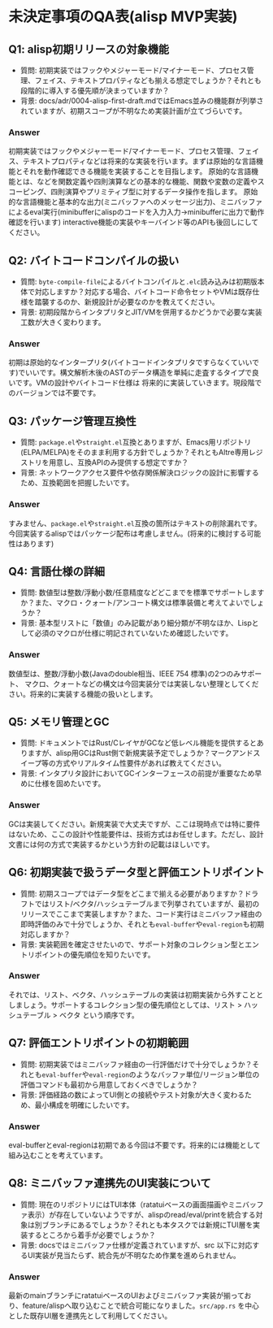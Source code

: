 # 未決定事項のQA表(alisp MVP実装)

## Q1: alisp初期リリースの対象機能
- 質問: 初期実装ではフックやメジャーモード/マイナーモード、プロセス管理、フェイス、テキストプロパティなども揃える想定でしょうか？それとも段階的に導入する優先順が決まっていますか？
- 背景: docs/adr/0004-alisp-first-draft.mdではEmacs並みの機能群が列挙されていますが、初期スコープが不明なため実装計画が立てづらいです。

### Answer

初期実装ではフックやメジャーモード/マイナーモード、プロセス管理、フェイス、テキストプロパティなどは将来的な実装を行います。まずは原始的な言語機能とそれを動作確認できる機能を実装することを目指します。
原始的な言語機能とは、などを関数定義や四則演算などの基本的な機能、関数や変数の定義やスコーピング、四則演算やプリミティブ型に対するデータ操作を指します。
原始的な言語機能と基本的な出力(ミニバッファへのメッセージ出力)、ミニバッファによるeval実行(minibufferにalispのコードを入力入力→minibufferに出力で動作確認を行います)
interactive機能の実装やキーバインド等のAPIも後回しにしてください。

## Q2: バイトコードコンパイルの扱い
- 質問: `byte-compile-file`によるバイトコンパイルと`.elc`読み込みは初期版本体で対応しますか？対応する場合、バイトコード命令セットやVMは既存仕様を踏襲するのか、新規設計が必要なのかを教えてください。
- 背景: 初期段階からインタプリタとJIT/VMを併用するかどうかで必要な実装工数が大きく変わります。

### Answer

初期は原始的なインタープリタ(バイトコードインタプリタですらなくていいです)でいいです。構文解析木後のASTのデータ構造を単純に走査するタイプで良いです。VMの設計やバイトコード仕様は
将来的に実装していきます。現段階でのバージョンでは不要です。

## Q3: パッケージ管理互換性
- 質問: `package.el`や`straight.el`互換とありますが、Emacs用リポジトリ(ELPA/MELPA)をそのまま利用する方針でしょうか？それともAltre専用レジストリを用意し、互換APIのみ提供する想定ですか？
- 背景: ネットワークアクセス要件や依存関係解決ロジックの設計に影響するため、互換範囲を把握したいです。

### Answer

すみません、`package.el`や`straight.el`互換の箇所はテキストの削除漏れです。今回実装するalispではパッケージ配布は考慮しません。(将来的に検討する可能性はあります)

## Q4: 言語仕様の詳細
- 質問: 数値型は整数/浮動小数/任意精度などどこまでを標準でサポートしますか？また、マクロ・クォート/アンコート構文は標準装備と考えてよいでしょうか？
- 背景: 基本型リストに「数値」のみ記載があり細分類が不明なほか、Lispとして必須のマクロが仕様に明記されていないため確認したいです。


### Answer

数値型は、整数/浮動小数(Javaのdouble相当、IEEE 754 標準)の2つのみサポート、
マクロ、クォートなどの構文は今回実装分では実装しない整理としてください。将来的に実装する機能の扱いとします。

## Q5: メモリ管理とGC
- 質問: ドキュメントではRust/CレイヤがGCなど低レベル機能を提供するとありますが、alisp用GCはRust側で新規実装予定でしょうか？マークアンドスイープ等の方式やリアルタイム性要件があれば教えてください。
- 背景: インタプリタ設計においてGCインターフェースの前提が重要なため早めに仕様を固めたいです。

### Answer

GCは実装してください。新規実装で大丈夫ですが、ここは現時点では特に要件はないため、ここの設計や性能要件は、技術方式はお任せします。ただし、設計文書には何の方式で実装するかという方針の記載はほしいです。

## Q6: 初期実装で扱うデータ型と評価エントリポイント
- 質問: 初期スコープではデータ型をどこまで揃える必要がありますか？ドラフトではリスト/ベクタ/ハッシュテーブルまで列挙されていますが、最初のリリースでここまで実装しますか？また、コード実行はミニバッファ経由の即時評価のみで十分でしょうか、それとも`eval-buffer`や`eval-region`も初期対応しますか？
- 背景: 実装範囲を確定させたいので、サポート対象のコレクション型とエントリポイントの優先順位を知りたいです。

### Answer

それでは、リスト、ベクタ、ハッシュテーブルの実装は初期実装から外すこととしましょう。サポートするコレクション型の優先順位としては、リスト > ハッシュテーブル > ベクタ という順序です。

## Q7: 評価エントリポイントの初期範囲
- 質問: 初期実装ではミニバッファ経由の一行評価だけで十分でしょうか？それとも`eval-buffer`や`eval-region`のようなバッファ単位/リージョン単位の評価コマンドも最初から用意しておくべきでしょうか？
- 背景: 評価経路の数によってUI側との接続やテスト対象が大きく変わるため、最小構成を明確にしたいです。

### Answer

eval-bufferとeval-regionは初期である今回は不要です。将来的には機能として組み込むことを考えています。

## Q8: ミニバッファ連携先のUI実装について
- 質問: 現在のリポジトリにはTUI本体（ratatuiベースの画面描画やミニバッファ表示）が存在していないようですが、alispのread/eval/printを統合する対象は別ブランチにあるでしょうか？それとも本タスクでは新規にTUI層を実装するところから着手が必要でしょうか？
- 背景: docsではミニバッファ仕様が定義されていますが、src 以下に対応するUI実装が見当たらず、統合先が不明なため作業を進められません。

### Answer

最新のmainブランチにratatuiベースのUIおよびミニバッファ実装が揃っており、feature/alispへ取り込むことで統合可能になりました。`src/app.rs` を中心とした既存UI層を連携先として利用してください。
